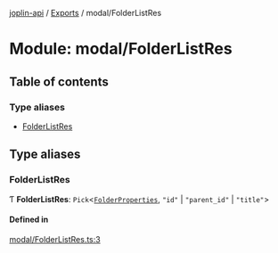 [joplin-api](../README.md) / [Exports](../modules.md) / modal/FolderListRes

# Module: modal/FolderListRes

## Table of contents

### Type aliases

- [FolderListRes](modal_FolderListRes.md#folderlistres)

## Type aliases

### FolderListRes

Ƭ **FolderListRes**: `Pick`<[`FolderProperties`](../interfaces/modal_FolderProperties.FolderProperties.md), `"id"` \| `"parent_id"` \| `"title"`\>

#### Defined in

[modal/FolderListRes.ts:3](https://github.com/rxliuli/joplin-utils/blob/f2c832f/libs/joplin-api/src/modal/FolderListRes.ts#L3)
